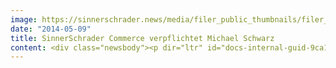 ```yaml
---
image: https://sinnerschrader.news/media/filer_public_thumbnails/filer_public/3e/64/3e64c53e-ab4a-437d-8a24-ba5cb899159d/varfoldersdjk8pxf42x64d8fxslz8jcc8fc0000gnttmpxymegl__480x288_q85_crop_subsampling-2_upscale.jpg
date: "2014-05-09"
title: SinnerSchrader Commerce verpflichtet Michael Schwarz
content: <div class="newsbody"><p dir="ltr" id="docs-internal-guid-9ca14d7f-e03f-295f-41fa-b13f873ddb03">Michael Schwarz wird Director Shop Management bei Commerce Plus. Der 50-jährige Diplom-Ingenieur ist bereits seit November 2013 als Interimsmanager im Shop Management an Bord. Zuvor war der Vater einer Tochter acht Jahre lang selbstständiger Berater im Bereich Fulfilment. Außerdem arbeitete Michael Schwarz zwölf Jahre bei OTTO und vier Jahre bei DHL, wo er in der Logistik und im E-Commerce beschäftigt war. Als Director Shop Management ist er unter anderem für die Betreuung des Telekommunikationsanbieters simyo verantwortlich. Für diesen Kunden betreibt Commerce Plus unter <a href="http&#58;//handyshop.simyo.de" target="_blank">http&#58;//handyshop.simyo.de</a> den Handyshop als Vertriebspartner in einem performance-abhängigen Vergütungsmodell. Michael Schwarz wird in Zukunft auch weitere Geschäftsmodelle dieser Art für Commerce Plus aufbauen.</p><p dir="ltr"><a href="http&#58;//www.commerce-plus.com/files/2014/05/CommercePlus_MSchwarz_sw.jpg" target="_blank">Download Pressefoto.</a></p><h3 id="docs-internal-guid-9ca14d7f-e03f-5e5f-93d3-387571e6905e">Über Commerce Plus</h3><p dir="ltr">Commerce Plus ist eine E-Commerce Spezialagentur als Teil der SinnerSchrader-Gruppe. 100+ Mitarbeiter in Hamburg und Hannover betreuen Kunden wie Tchibo, Ernsting’s family, Drogerie Müller, simyo, expert und Jack Wolfskin. Commerce Plus realisiert digitale Vertriebskonzepte für Markenhersteller und Händler. Als führende E-Commerce Agentur entwickeln wir innovative Online-Einkaufserlebnisse, die Konsumenten begeistern und langfristig binden. Im Team mit unseren Kunden und Partnern liefern wir von der strategischen Beratung, über die Konzeption und Umsetzung von Online Shops und E-Commerce Plattformen, bis zu E-Commerce Management und Betrieb innovative Lösungen auf erprobten technologischen Standards und zuverlässigen Service, Tag für Tag.</p><p><a class="news-backlink" href="/de/"><svg class="svg-ico svg-ico--arrow-left"><use xlink&#58;href="#arrow-down"></use></svg>Zurück zur Presse Übersicht</a></p></div>
---
```

